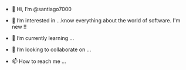 - 👋 Hi, I’m @santiago7000
- 👀 I’m interested in ...know everything about the world of software. I'm new !!

- 🌱 I’m currently learning ...
- 💞️ I’m looking to collaborate on ...
- 📫 How to reach me ...

<!---
santiago7000/santiago7000 is a ✨ special ✨ repository because its `README.md` (this file) appears on your GitHub profile.
You can click the Preview link to take a look at your changes.
--->
